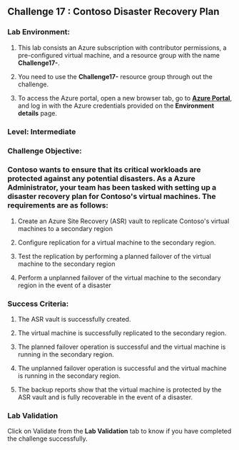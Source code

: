 ## Challenge 17 : Contoso Disaster Recovery Plan

### **Lab Environment:**

1. This lab consists an Azure subscription with contributor permissions, a pre-configured virtual machine, and a resource group with the name **Challenge17-<inject key="DeploymentID" enableCopy="false"/>**.

2. You need to use the **Challenge17-<inject key="DeploymentID" enableCopy="false"/>** resource group through out the challenge.

3. To access the Azure portal, open a new browser tab, go to **[Azure Portal](https://portal.azure.com)**, and log in with the Azure credentials provided on the **Environment details** page.

### **Level:**  Intermediate 

### **Challenge Objective:**

### Contoso wants to ensure that its critical workloads are protected against any potential disasters. As a Azure Administrator, your team has been tasked with setting up a disaster recovery plan for Contoso's virtual machines. The requirements are as follows:

1.  Create an Azure Site Recovery (ASR) vault to replicate Contoso's virtual machines to a secondary region
 
1.  Configure replication for a virtual machine to the secondary region.

1.  Test the replication by performing a planned failover of the virtual machine to the secondary region

1.  Perform a unplanned failover of the virtual machine to the secondary region in the event of a disaster

### Success Criteria:

1.  The ASR vault is successfully created.

1.  The virtual machine is successfully replicated to the secondary region.

1.  The planned failover operation is successful and the virtual machine is running in the secondary region.

1.  The unplanned failover operation is successful and the virtual machine is running in the secondary region.

1.  The backup reports show that the virtual machine is protected by the ASR vault and is fully recoverable in the event of a disaster.

### Lab Validation

Click on Validate from the **Lab Validation** tab to know if you have completed the challenge successfully.


